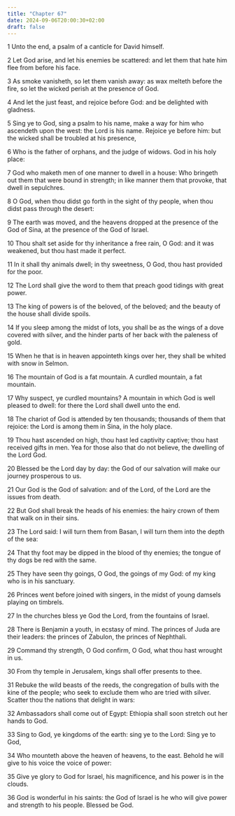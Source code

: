 ```yaml
---
title: "Chapter 67"
date: 2024-09-06T20:00:30+02:00
draft: false
---
```



1 Unto the end, a psalm of a canticle for David himself.

2 Let God arise, and let his enemies be scattered: and let them that hate him flee from before his face.

3 As smoke vanisheth, so let them vanish away: as wax melteth before the fire, so let the wicked perish at the presence of God.

4 And let the just feast, and rejoice before God: and be delighted with gladness.

5 Sing ye to God, sing a psalm to his name, make a way for him who ascendeth upon the west: the Lord is his name. Rejoice ye before him: but the wicked shall be troubled at his presence,

6 Who is the father of orphans, and the judge of widows. God in his holy place:

7 God who maketh men of one manner to dwell in a house: Who bringeth out them that were bound in strength; in like manner them that provoke, that dwell in sepulchres.

8 O God, when thou didst go forth in the sight of thy people, when thou didst pass through the desert:

9 The earth was moved, and the heavens dropped at the presence of the God of Sina, at the presence of the God of Israel.

10 Thou shalt set aside for thy inheritance a free rain, O God: and it was weakened, but thou hast made it perfect.

11 In it shall thy animals dwell; in thy sweetness, O God, thou hast provided for the poor.

12 The Lord shall give the word to them that preach good tidings with great power.

13 The king of powers is of the beloved, of the beloved; and the beauty of the house shall divide spoils.

14 If you sleep among the midst of lots, you shall be as the wings of a dove covered with silver, and the hinder parts of her back with the paleness of gold.

15 When he that is in heaven appointeth kings over her, they shall be whited with snow in Selmon.

16 The mountain of God is a fat mountain. A curdled mountain, a fat mountain.

17 Why suspect, ye curdled mountains? A mountain in which God is well pleased to dwell: for there the Lord shall dwell unto the end.

18 The chariot of God is attended by ten thousands; thousands of them that rejoice: the Lord is among them in Sina, in the holy place.

19 Thou hast ascended on high, thou hast led captivity captive; thou hast received gifts in men. Yea for those also that do not believe, the dwelling of the Lord God.

20 Blessed be the Lord day by day: the God of our salvation will make our journey prosperous to us.

21 Our God is the God of salvation: and of the Lord, of the Lord are the issues from death.

22 But God shall break the heads of his enemies: the hairy crown of them that walk on in their sins.

23 The Lord said: I will turn them from Basan, I will turn them into the depth of the sea:

24 That thy foot may be dipped in the blood of thy enemies; the tongue of thy dogs be red with the same.

25 They have seen thy goings, O God, the goings of my God: of my king who is in his sanctuary.

26 Princes went before joined with singers, in the midst of young damsels playing on timbrels.

27 In the churches bless ye God the Lord, from the fountains of Israel.

28 There is Benjamin a youth, in ecstasy of mind. The princes of Juda are their leaders: the princes of Zabulon, the princes of Nephthali.

29 Command thy strength, O God confirm, O God, what thou hast wrought in us.

30 From thy temple in Jerusalem, kings shall offer presents to thee.

31 Rebuke the wild beasts of the reeds, the congregation of bulls with the kine of the people; who seek to exclude them who are tried with silver. Scatter thou the nations that delight in wars:

32 Ambassadors shall come out of Egypt: Ethiopia shall soon stretch out her hands to God.

33 Sing to God, ye kingdoms of the earth: sing ye to the Lord: Sing ye to God,

34 Who mounteth above the heaven of heavens, to the east. Behold he will give to his voice the voice of power:

35 Give ye glory to God for Israel, his magnificence, and his power is in the clouds.

36 God is wonderful in his saints: the God of Israel is he who will give power and strength to his people. Blessed be God.

